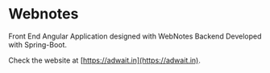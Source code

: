 # Webnotes

Front End Angular Application designed with WebNotes Backend Developed with Spring-Boot.

Check the website at [https://adwait.in](https://adwait.in).
